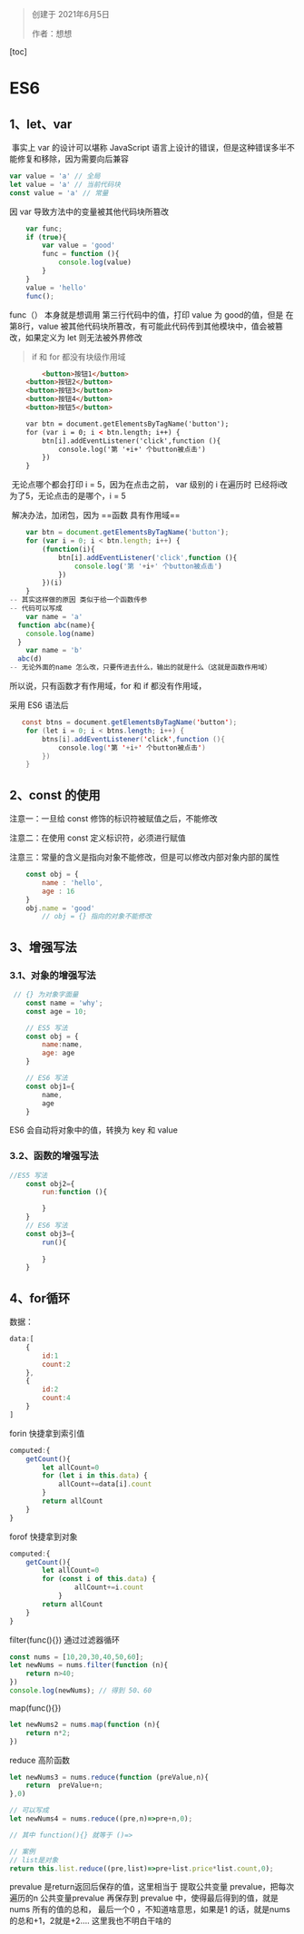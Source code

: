 > 创建于 2021年6月5日
>
> 作者：想想

[toc]

# ES6

## 1、let、var

​		事实上 var 的设计可以堪称 JavaScript 语言上设计的错误，但是这种错误多半不能修复和移除，因为需要向后兼容

```js
var value = 'a'	// 全局
let value = 'a' // 当前代码块
const value = 'a' // 常量
```

 因 var 导致方法中的变量被其他代码块所篡改

```js
    var func;
    if (true){
        var value = 'good'
        func = function (){
            console.log(value)
        }
    }
    value = 'hello'
    func();
```

func（） 本身就是想调用 第三行代码中的值，打印 value 为 good的值，但是 在第8行，value 被其他代码块所篡改，有可能此代码传到其他模块中，值会被篡改，如果定义为 let 则无法被外界修改

> if 和 for 都没有块级作用域

```html
		<button>按钮1</button>
    <button>按钮2</button>
    <button>按钮3</button>
    <button>按钮4</button>
    <button>按钮5</button>

    var btn = document.getElementsByTagName('button');
    for (var i = 0; i < btn.length; i++) {
        btn[i].addEventListener('click',function (){
            console.log('第 '+i+' 个button被点击')
        })
    }
```

​		无论点哪个都会打印 i = 5，因为在点击之前， var 级别的 i 在遍历时 已经将i改为了5，无论点击的是哪个，i = 5

​		解决办法，加闭包，因为 ==函数 具有作用域==

```js
    var btn = document.getElementsByTagName('button');
    for (var i = 0; i < btn.length; i++) {
        (function(i){
            btn[i].addEventListener('click',function (){
                console.log('第 '+i+' 个button被点击')
            })
        })(i)
    }
-- 其实这样做的原因 类似于给一个函数传参 
-- 代码可以写成
	var name = 'a'
  function abc(name){
    console.log(name)
  }
	var name = 'b'
  abc(d)
-- 无论外面的name 怎么改，只要传进去什么，输出的就是什么（这就是函数作用域）
```

所以说，只有函数才有作用域，for 和 if 都没有作用域，

采用 ES6 语法后

```java
   const btns = document.getElementsByTagName('button');
    for (let i = 0; i < btns.length; i++) {
        btns[i].addEventListener('click',function (){
            console.log('第 '+i+' 个button被点击')
        })
    }
```





## 2、const 的使用

注意一：一旦给 const 修饰的标识符被赋值之后，不能修改

注意二：在使用 const 定义标识符，必须进行赋值

注意三：常量的含义是指向对象不能修改，但是可以修改内部对象内部的属性

```js
    const obj = {
        name : 'hello',
        age : 16
    }
    obj.name = 'good' 
		// obj = {} 指向的对象不能修改 
```



## 3、增强写法

### 3.1、对象的增强写法

```js
 // {} 为对象字面量
    const name = 'why';
    const age = 10;

    // ES5 写法
    const obj = {
        name:name,
        age: age
    }

    // ES6 写法
    const obj1={
        name,
        age
    }
```

ES6 会自动将对象中的值，转换为 key 和 value 

### 3.2、函数的增强写法

```js
//ES5 写法
    const obj2={
        run:function (){

        }
    }
    // ES6 写法
    const obj3={
        run(){
            
        }
    }
```

## 4、for循环

数据：

```js
data:[
    {
        id:1
        count:2
    },
    {
        id:2
        count:4
    }
]
```

forin  快捷拿到索引值

```js
computed:{
  	getCount(){
 		let allCount=0
        for (let i in this.data) {
        	allCount+=data[i].count
        }
        return allCount
    }
}       
```

forof  快捷拿到对象

```js
computed:{
  	getCount(){
 		let allCount=0
        for (const i of this.data) {
                allCount+=i.count
            }
        return allCount
    }
}  
```

filter(func(){}) 通过过滤器循环

```js
const nums = [10,20,30,40,50,60];
let newNums = nums.filter(function (n){
    return n>40;
})
console.log(newNums); // 得到 50、60
```

map(func(){})

```js
let newNums2 = nums.map(function (n){
    return n*2;
})
```

reduce 高阶函数

```js
let newNums3 = nums.reduce(function (preValue,n){
    return  preValue+n;
},0)

// 可以写成
let newNums4 = nums.reduce((pre,n)=>pre+n,0);

// 其中 function(){} 就等于 ()=>

// 案例
// list是对象
return this.list.reduce((pre,list)=>pre+list.price*list.count,0);
```

prevalue 是return返回后保存的值，这里相当于 提取公共变量 prevalue，把每次 遍历的n  公共变量prevalue 再保存到 prevalue 中，使得最后得到的值，就是 nums 所有的值的总和， 最后一个0 ，不知道啥意思，如果是1 的话，就是nums的总和+1，2就是+2.... 这里我也不明白干啥的